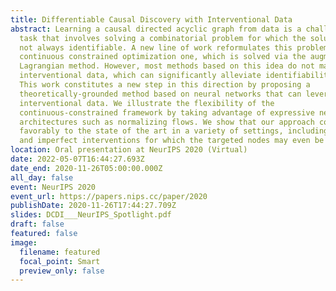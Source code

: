 ```yaml
---
title: Differentiable Causal Discovery with Interventional Data
abstract: Learning a causal directed acyclic graph from data is a challenging
  task that involves solving a combinatorial problem for which the solution is
  not always identifiable. A new line of work reformulates this problem as a
  continuous constrained optimization one, which is solved via the augmented
  Lagrangian method. However, most methods based on this idea do not make use of
  interventional data, which can significantly alleviate identifiability issues.
  This work constitutes a new step in this direction by proposing a
  theoretically-grounded method based on neural networks that can leverage
  interventional data. We illustrate the flexibility of the
  continuous-constrained framework by taking advantage of expressive neural
  architectures such as normalizing flows. We show that our approach compares
  favorably to the state of the art in a variety of settings, including perfect
  and imperfect interventions for which the targeted nodes may even be unknown.
location: Oral presentation at NeurIPS 2020 (Virtual)
date: 2022-05-07T16:44:27.693Z
date_end: 2020-11-26T05:00:00.000Z
all_day: false
event: NeurIPS 2020
event_url: https://papers.nips.cc/paper/2020
publishDate: 2020-11-26T17:44:27.709Z
slides: DCDI___NeurIPS_Spotlight.pdf
draft: false
featured: false
image:
  filename: featured
  focal_point: Smart
  preview_only: false
---
```


